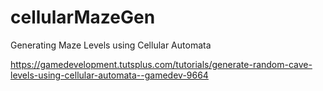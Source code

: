 # cellularMazeGen
Generating Maze Levels using Cellular Automata

https://gamedevelopment.tutsplus.com/tutorials/generate-random-cave-levels-using-cellular-automata--gamedev-9664
